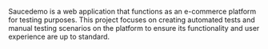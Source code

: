 
Saucedemo is a web application that functions as an e-commerce platform for testing purposes. This project focuses on creating automated tests and manual testing scenarios on the platform to ensure its functionality and user experience are up to standard.
